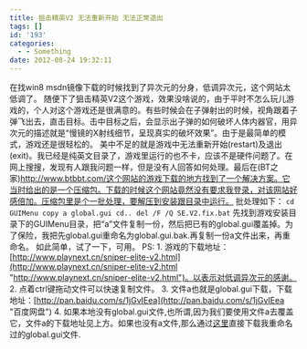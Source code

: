 ```yaml
---
title: 狙击精英V2 无法重新开始 无法正常退出
tags: []
id: '193'
categories:
  - - Something
date: 2012-08-24 19:32:11
---
```


在找win8 msdn镜像下载的时候找到了异次元的分身，低调异次元，这个网站太低调了。 随便下了狙击精英V2这个游戏，效果没啥说的，由于平时不怎么玩儿游戏的，个人对这个游戏还是很满意的。有些时候会在子弹射出的时候，视角跟着子弹飞出去，直击目标。击中目标之后，会显示出子弹的如何破坏人体内器官，用异次元的描述就是“慢镜的X射线细节，呈现真实的破坏效果”。由于是最简单的模式，游戏还是很轻松的。 美中不足的就是游戏中无法重新开始(restart)及退出(exit)。我已经是纯英文目录了，游戏里运行的也不卡，应该不是硬件问题了。在网上搜搜，发现有人跟我问题一样，但是没有人回答如何处理。最后在(BT之家)http://www.btbbt.com/这个网站的游戏下载的地方找到了一个解决方案。它当时给出的是一个压缩包。下载的时候这个网站竟然没有要求我登录，对该网站好感倍加。压缩包里是个一批处理，要解压到安装跟目录中运行。 批处理如下： `cd GUIMenu copy a global.gui cd.. del /F /Q SE.V2.fix.bat` 先找到游戏安装目录下的GUIMenu目录，把“a”文件复制一份，然后把已有的global.gui覆盖掉。为了保险，我把先global.gui重命名为global.gui.bak.再复制一份a文件出来，再重命名。 如此简单，试了一下，可用。 PS: 1. 游戏的下载地址：[http://www.playnext.cn/sniper-elite-v2.html](http://www.playnext.cn/sniper-elite-v2.html "http://www.playnext.cn/sniper-elite-v2.html")。以表示对低调异次元的感谢。 2. 点着ctrl键拖动文件可以快速复制文件。 3. 文件a也就是global.gui下载，下载地址：[http://pan.baidu.com/s/1jGvIEea](http://pan.baidu.com/s/1jGvIEea "百度网盘") 4. 如果本地没有global.gui文件,也所谓,因为我们要使用文件a去覆盖它，文件a的下载地址见上方。如果也没有a文件,那么通过[这里](http://www.kuaipan.cn/file/id_18429588703046879.htm "global.gui")直接下载我重命名过的global.gui文件.